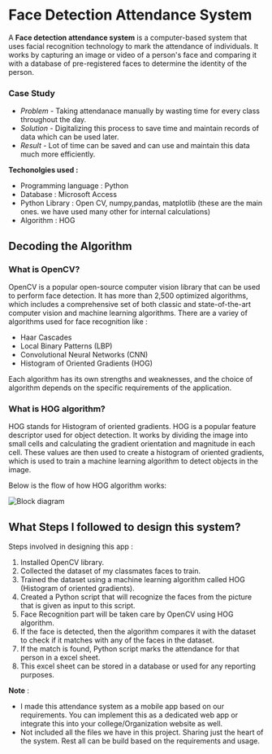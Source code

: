 # Face Detection Attendance System

A **Face detection attendance system** is a computer-based system that uses facial recognition technology to mark the attendance of individuals. It works by capturing an image or video of a person's face and comparing it with a database of pre-registered faces to determine the identity of the person.

### Case Study

- *Problem* - Taking attendanace manually by wasting time for every class throughout the day.
- *Solution* - Digitalizing this process to save time and maintain records of data which can be used later.
- *Result* - Lot of time can be saved and can use and maintain this data much more efficiently.

**Techonolgies used :**

-   Programming language : Python
-   Database : Microsoft Access
-   Python Library : Open CV, numpy,pandas, matplotlib (these are the main ones. we have used many other for internal calculations)
-   Algorithm : HOG

## Decoding the Algorithm

### What is OpenCV?
OpenCV is a popular open-source computer vision library that can be used to perform face detection. It has more than 2,500 optimized algorithms, which includes a comprehensive set of both classic and state-of-the-art computer vision and machine learning algorithms. There are a variey of algorithms used for face recognition like :
- Haar Cascades
- Local Binary Patterns (LBP)
- Convolutional Neural Networks (CNN)
- Histogram of Oriented Gradients (HOG)

Each algorithm has its own strengths and weaknesses, and the choice of algorithm depends on the specific requirements of the application.

### What is HOG algorithm?
HOG stands for Histogram of oriented gradients. HOG is a popular feature descriptor used for object detection. It works by dividing the image into small cells and calculating the gradient orientation and magnitude in each cell. These values are then used to create a histogram of oriented gradients, which is used to train a machine learning algorithm to detect objects in the image.

Below is the flow of how HOG algorithm works:

![Block diagram](https://github.com/Teju-tech/FaceDetectionAttendanceSystem/assets/60033684/b3a5c579-563d-4f3e-a118-4e1974fae69c)

## What Steps I followed to design this system?

Steps involved in designing this app :
1.  Installed OpenCV library.
2.  Collected the dataset of my classmates faces to train.
3.  Trained the dataset using a machine learning algorithm called HOG (Histogram of oriented gradients).
4.  Created a Python script that will recognize the faces from the picture that is given as input to this script.
5.  Face Recognition part will be taken care by OpenCV using HOG algorithm.
6.  If the face is detected, then the algorithm compares it with the dataset to check if it matches with any of the faces in the dataset.
7.  If the match is found, Python script marks the attendance for that person in a excel sheet.
8.  This excel sheet can be stored in a database or used for any reporting purposes.

**Note** :

- I made this attendance system as a mobile app based on our requirements. You can implement this as a dedicated web app or integrate this into your college/Organization website as well.
- Not included all the files we have in this project. Sharing just the heart of the system. Rest all can be build based on the requirements and usage.
